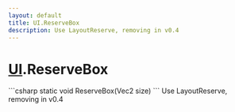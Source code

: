 ```yaml
---
layout: default
title: UI.ReserveBox
description: Use LayoutReserve, removing in v0.4
---
```

# [UI]({{site.url}}/Pages/StereoKit/UI.html).ReserveBox

<div class='signature' markdown='1'>
```csharp
static void ReserveBox(Vec2 size)
```
Use LayoutReserve, removing in v0.4
</div>




